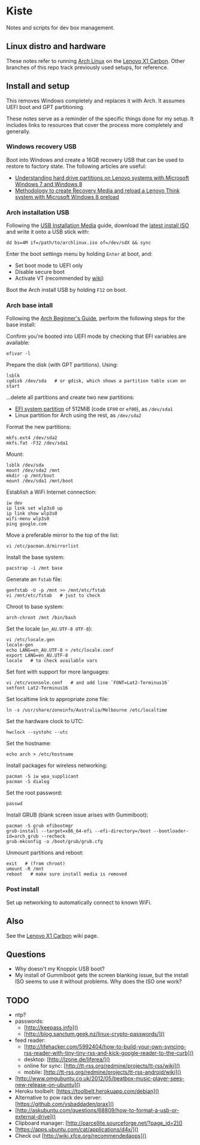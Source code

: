 # Kiste

Notes and scripts for dev box management.


## Linux distro and hardware

These notes refer to running [Arch Linux](https://www.archlinux.org/) on the
[Lenovo X1 Carbon](http://en.wikipedia.org/wiki/ThinkPad_X1_Carbon).
Other branches of this repo track previously used setups, for reference.


## Install and setup

This removes Windows completely and replaces it with Arch. It assumes UEFI
boot and GPT partitioning.

These notes serve as a reminder of the specific things done for my setup.
It includes links to resources that cover the process more completely and
generally.

### Windows recovery USB

Boot into Windows and create a 16GB recovery USB that can be used to restore
to factory state. The following articles are useful:

* [Understanding hard drive partitions on Lenovo systems with Microsoft Windows 7 and Windows 8](http://support.lenovo.com/en_US/detail.page?DocID=HT077144)
* [Methodology to create Recovery Media and reload a Lenovo Think system with Microsoft Windows 8 preload](http://support.lenovo.com/en_US/downloads/detail.page?DocID=HT076024)

### Arch installation USB

Following the [USB Installation Media](https://wiki.archlinux.org/index.php/USB_Installation_Media)
guide, download the [latest install ISO](https://www.archlinux.org/download/)
and write it onto a USB stick with:

    dd bs=4M if=/path/to/archlinux.iso of=/dev/sdX && sync

Enter the boot settings menu by holding `Enter` at boot, and:

* Set boot mode to UEFI only
* Disable secure boot
* Activate VT (recommended by [wiki](https://wiki.archlinux.org/index.php/Lenovo_ThinkPad_X1_Carbon#KMS))

Boot the Arch install USB by holding `F12` on boot.

### Arch base intall

Following the [Arch Beginner's Guide](https://wiki.archlinux.org/index.php/Beginners'_Guide),
perform the following steps for the base install:

Confirm you're booted into UEFI mode by checking that EFI variables are available:

    efivar -l

Prepare the disk (with GPT partitions). Using:

    lsblk
    cgdisk /dev/sda   # or gdisk, which shows a partition table scan on start

...delete all partitions and create two new partitions:

* [EFI system partition](https://wiki.archlinux.org/index.php/Unified_Extensible_Firmware_Interface#GPT_partitioned_disks)
  of 512MiB (code `EF00` or `ef00`), as `/dev/sda1`
* Linux partition for Arch using the rest, as `/dev/sda2`

Format the new partitions:

    mkfs.ext4 /dev/sda2
    mkfs.fat -F32 /dev/sda1

Mount:

    lsblk /dev/sda
    mount /dev/sda2 /mnt
    mkdir -p /mnt/boot
    mount /dev/sda1 /mnt/boot

Establish a WiFi Internet connection:

    iw dev
    ip link set wlp3s0 up
    ip link show wlp3s0
    wifi-menu wlp3s0
    ping google.com

Move a preferable mirror to the top of the list:

    vi /etc/pacman.d/mirrorlist

Install the base system:

    pacstrap -i /mnt base

Generate an `fstab` file:

    genfstab -U -p /mnt >> /mnt/etc/fstab
    vi /mnt/etc/fstab   # just to check

Chroot to base system:

    arch-chroot /mnt /bin/bash

Set the locale (`en_AU.UTF-8 UTF-8`):

    vi /etc/locale.gen
    locale-gen
    echo LANG=en_AU.UTF-8 > /etc/locale.conf
    export LANG=en_AU.UTF-8
    locale   # to check available vars

Set font with support for more languages:

    vi /etc/vconsole.conf   # and add line `FONT=Lat2-Terminus16`
    setfont Lat2-Terminus16

Set localtime link to appropriate zone file:

    ln -s /usr/share/zoneinfo/Australia/Melbourne /etc/localtime

Set the hardware clock to UTC:

    hwclock --systohc --utc

Set the hostname:

    echo arch > /etc/hostname

Install packages for wireless networking:

    pacman -S iw wpa_supplicant
    pacman -S dialog

Set the root password:

    passwd

Install GRUB (blank screen issue arises with Gummiboot):

    pacman -S grub efibootmgr
    grub-install --target=x86_64-efi --efi-directory=/boot --bootloader-id=arch_grub --recheck
    grub-mkconfig -o /boot/grub/grub.cfg

Unmount partitions and reboot:

    exit   # (from chroot)
    umount -R /mnt
    reboot   # make sure install media is removed

### Post install

Set up networking to automatically connect to known WiFi.


## Also


See the [Lenovo X1 Carbon](https://wiki.archlinux.org/index.php/Lenovo_ThinkPad_X1_Carbon)
wiki page.


## Questions

* Why doesn't my Knoppix USB boot?
* My install of Gummiboot gets the screen blanking issue, but the install ISO seems to
  use it without problems. Why does the ISO one work?

## TODO

* ntp?
* passwords:
  * [http://keepass.info]()
  * [http://blog.sanctum.geek.nz/linux-crypto-passwords/]()
* feed reader:
  * [http://lifehacker.com/5992404/how-to-build-your-own-syncing-rss-reader-with-tiny-tiny-rss-and-kick-google-reader-to-the-curb]()
  * desktop: [http://lzone.de/liferea/]()
  * online for sync: [http://tt-rss.org/redmine/projects/tt-rss/wiki]()
  * mobile: [http://tt-rss.org/redmine/projects/tt-rss-android/wiki]()
* [http://www.omgubuntu.co.uk/2012/05/beatbox-music-player-sees-new-release-on-ubuntu]()
* Heroku toolbelt: [https://toolbelt.herokuapp.com/debian]()
* Alternative to pow rack dev server: [https://github.com/ysbaddaden/prax]()
* [http://askubuntu.com/questions/68809/how-to-format-a-usb-or-external-drive]()
* Clipboard manager: [http://parcellite.sourceforge.net/?page_id=2]()
* [https://apps.ubuntu.com/cat/applications/d4x/]()
* Check out [http://wiki.xfce.org/recommendedapps]()

